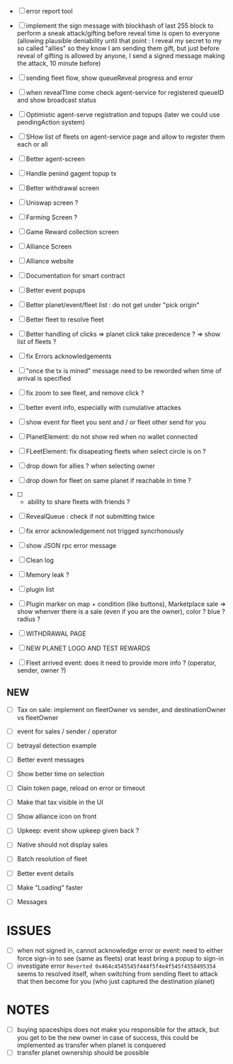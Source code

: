 - [ ] error report tool
- [ ] implement the sign message with blockhash of last 255 block to perform a sneak attack/gifting before reveal time is open to everyone (allowing plausible deniability until that point : I reveal my secret to my so called "allies" so they know I am sending them gift, but just before reveal of gifting is allowed by anyone, I send a signed message making the attack, 10 minute before)
- [ ] sending fleet flow, show queueReveal progress and error
- [ ] when revealTIme come check agent-service for registered queueID and show broadcast status
- [ ] Optimistic agent-serve registration and topups (later we could use pendingAction system)
- [ ] SHow list of fleets on agent-service page and allow to register them each or all
- [ ] Better agent-screen
- [ ] Handle penind gagent topup tx
- [ ] Better withdrawal screen
- [ ] Uniswap screen ?
- [ ] Farming Screen ?
- [ ] Game Reward collection screen
- [ ] Alliance Screen
- [ ] Alliance website
- [ ] Documentation for smart contract
- [ ] Better event popups
- [ ] Better planet/event/fleet list : do not get under "pick origin"
- [ ] Better fleet to resolve fleet
- [ ] Better handling of clicks => planet click take precedence ? => show list of fleets ?
- [ ] fix Errors acknowledgements

- [ ] "once the tx is mined" message need to be reworded when time of arrival is specified
- [ ] fix zoom to see fleet, and remove click ?
- [ ] better event info, especially with cumulative attackes
- [ ] show event for fleet you sent and / or fleet other send for you
- [ ] PlanetElement: do not show red when no wallet connected
- [ ] FLeetElement: fix disapeating fleets when select circle is on ?
- [ ] drop down for allies ? when selecting owner
- [ ] drop down for fleet on same planet if reachable in time ?
- [ ] - ability to share fleets with friends ?
- [ ] RevealQueue : check if not submitting twice
- [ ] fix error acknowledgement not trigged syncrhonously
- [ ] show JSON rpc error message
- [ ] Clean log
- [ ] Memory leak ?
- [ ] plugin list
- [ ] Plugin marker on map + condition (like buttons), Marketplace sale => show whenver there is a sale (even if you are the owner), color ? blue ? radius ?
- [ ] WITHDRAWAL PAGE
- [ ] NEW PLANET LOGO AND TEST REWARDS
- [ ] Fleet arrived event: does it need to provide more info ? (operator, sender, owner ?)

## NEW

- [ ] Tax on sale: implement on fleetOwner vs sender, and destinationOwner vs fleetOwner

- [ ] event for sales / sender / operator
- [ ] betrayal detection example
- [ ] Better event messages
- [ ] Show better time on selection
- [ ] Clain token page, reload on error or timeout
- [ ] Make that tax visible in the UI
- [ ] Show alliance icon on front
- [ ] Upkeep: event show upkeep given back ?
- [ ] Native should not display sales
- [ ] Batch resolution of fleet
- [ ] Better event details
- [ ] Make "Loading" faster
- [ ] Messages

# ISSUES

- [ ] when not signed in, cannot acknowledge error or event: need to either force sign-in to see (same as fleets) orat least bring a popup to sign-in
- [ ] investigate error `Reverted 0x464c4545545f444f5f4e4f545f4558495354` seems to resolved itself, when switching from sending fleet to attack that then become for you (who just captured the destination planet)

# NOTES

- [ ] buying spaceships does not make you responsible for the attack, but you get to be the new owner in case of success, this could be implemented as transfer when planet is conquered
- [ ] transfer planet ownership should be possible
